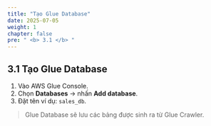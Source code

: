 ```yaml
---
title: "Tạo Glue Database"
date: 2025-07-05
weight: 1
chapter: false
pre: " <b> 3.1 </b> "
---
```


## 3.1 Tạo Glue Database

1. Vào AWS Glue Console.
2. Chọn **Databases** → nhấn **Add database**.
3. Đặt tên ví dụ: `sales_db`.

> Glue Database sẽ lưu các bảng được sinh ra từ Glue Crawler.
